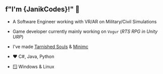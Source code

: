 ## f"I'm {JanikCodes}!" :wave:

- A Software Engineer working with VR/AR on Military/Civil Simulations
- Game developer currently mainly working on `Vogur` (*RTS RPG in Unity URP*)
- I've made [Tarnished Souls](https://github.com/JanikCodes/tarnished_souls) & [Minimc](https://github.com/JanikCodes/minecraft_discord_py)

- ❤ C#, Java, Python
- 🪟 Windows & Linux
